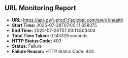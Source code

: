 ## URL Monitoring Report

- **URL:** https://api-gw1-prod1.fisglobal.com/gw/v1/health
- **Start Time:** 2025-07-28T07:00:11.658075
- **End Time:** 2025-07-28T07:00:11.803404
- **Total Time Taken:** 0.145329 seconds
- **HTTP Status Code:** 403
- **Status:** Failure
- **Failure Reason:** HTTP Status Code: 403
